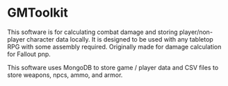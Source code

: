 # GMToolkit

This software is for calculating combat damage and storing player/non-player character data locally. It is designed to be used with any tabletop RPG with some assembly required. Originally made for damage calculation for Fallout pnp.

This software uses MongoDB to store game / player data and CSV files to store weapons, npcs, ammo, and armor.
